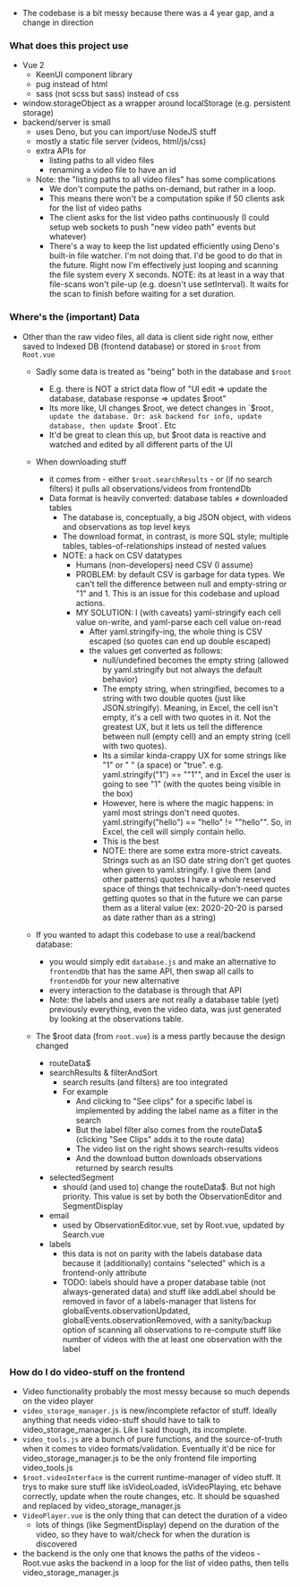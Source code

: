 - The codebase is a bit messy because there was a 4 year gap, and a change in direction

### What does this project use
- Vue 2
    - KeenUI component library
    - pug instead of html
    - sass (not scss but sass) instead of css
- window.storageObject as a wrapper around localStorage (e.g. persistent storage)
- backend/server is small
    - uses Deno, but you can import/use NodeJS stuff
    - mostly a static file server (videos, html/js/css)
    - extra APIs for 
        - listing paths to all video files
        - renaming a video file to have an id
    - Note: the "listing paths to all video files" has some complications
        - We don't compute the paths on-demand, but rather in a loop.
        - This means there won't be a computation spike if 50 clients ask for the list of video paths
        - The client asks for the list video paths continuously (I could setup web sockets to push "new video path" events but whatever)
        - There's a way to keep the list updated efficiently using Deno's built-in file watcher. I'm not doing that. I'd be good to do that in the future. Right now I'm effectively just looping and scanning the file system every X seconds. NOTE: its at least in a way that file-scans won't pile-up (e.g. doesn't use setInterval). It waits for the scan to finish before waiting for a set duration.


### Where's the (important) Data
- Other than the raw video files, all data is client side right now, either saved to Indexed DB (frontend database) or stored in `$root` from `Root.vue`
    - Sadly some data is treated as "being" both in the database and `$root`
        - E.g. there is NOT a strict data flow of "UI edit => update the database, database response => updates $root"
        - Its more like, UI changes $root, we detect changes in `$root`, update the database. Or: ask backend for info, update database, then update `$root`. Etc
        - It'd be great to clean this up, but $root data is reactive and watched and edited by all different parts of the UI
    - When downloading stuff
        - it comes from
               - either `$root.searchResults`
               - or (if no search filters) it pulls all observations/videos from frontendDb 
        - Data format is heavily converted: database tables ≠ downloaded tables
            - The database is, conceptually, a big JSON object, with videos and observations as top level keys
            - The download format, in contrast, is more SQL style; multiple tables, tables-of-relationships instead of nested values
            - NOTE: a hack on CSV datatypes
                 - Humans (non-developers) need CSV (I assume)
                 - PROBLEM: by default CSV is garbage for data types. We can't tell the difference between null and empty-string or "1" and 1. This is an issue for this codebase and upload actions.
                 - MY SOLUTION: I (with caveats) yaml-stringify each cell value on-write, and yaml-parse each cell value on-read
                     - After yaml.stringify-ing, the whole thing is CSV escaped (so quotes can end up double escaped)
                     - the values get converted as follows:
                         - null/undefined becomes the empty string (allowed by yaml.stringify but not always the default behavior)
                         - The empty string, when stringified, becomes to a string with two double quotes (just like JSON.stringify). Meaning, in Excel, the cell isn't empty, it's a cell with two quotes in it. Not the greatest UX, but it lets us tell the difference between null (empty cell) and an empty string (cell with two quotes).
                         - Its a similar kinda-crappy UX for some strings like "1" or " " (a space) or "true". e.g. yaml.stringify("1") == "\"1\"", and in Excel the user is going to see "1" (with the quotes being visible in the box)
                         - However, here is where the magic happens: in yaml most strings don't need quotes. yaml.stringify("hello") == "hello" != "\"hello\"". So, in Excel, the cell will simply contain hello.
                         - This is the best 
                         - NOTE: there are some extra more-strict caveats. Strings such as an ISO date string don't get quotes when given to yaml.stringify. I give them (and other patterns) quotes I have a whole reserved space of things that technically-don't-need quotes getting quotes so that in the future we can parse them as a literal value (ex: 2020-20-20 is parsed as date rather than as a string)
    - If you wanted to adapt this codebase to use a real/backend database:
        - you would simply edit `database.js` and make an alternative to `frontendDb` that has the same API, then swap all calls to `frontendDb` for your new alternative
        - every interaction to the database is through that API
        - Note: the labels and users are not really a database table (yet) previously everything, even the video data, was just generated by looking at the observations table.

    - The $root data (from `root.vue`) is a mess partly because the design changed
        - routeData$
        - searchResults & filterAndSort
            - search results (and filters) are too integrated
            - For example
                - And clicking to "See clips" for a specific label is implemented by adding the label name as a filter in the search
                - But the label filter also comes from the routeData$ (clicking "See Clips" adds it to the route data)
                - The video list on the right shows search-results videos
                - And the download button downloads observations returned by search results
        - selectedSegment
            - should (and used to) change the routeData$. But not high priority. This value is set by both the ObservationEditor and SegmentDisplay
        - email
            - used by ObservationEditor.vue, set by Root.vue, updated by Search.vue
        - labels
             - this data is not on parity with the labels database data because it (additionally) contains "selected" which is a frontend-only attribute
             - TODO: labels should have a proper database table (not always-generated data) and stuff like addLabel should be removed in favor of a labels-manager that listens for globalEvents.observationUpdated, globalEvents.observationRemoved, with a sanity/backup option of scanning all observations to re-compute stuff like number of videos with the  at least one observation with the label

### How do I do video-stuff on the frontend
- Video functionality probably the most messy because so much depends on the video player
- `video_storage_manager.js` is new/incomplete refactor of stuff. Ideally anything that needs video-stuff should have to talk to video_storage_manager.js. Like I said though, its incomplete.
- `video_tools.js` are a bunch of pure functions, and the source-of-truth when it comes to video formats/validation. Eventually it'd be nice for video_storage_manager.js to be the only frontend file importing video_tools.js
- `$root.videoInterface` is the current runtime-manager of video stuff. It trys to make sure stuff like isVideoLoaded, isVideoPlaying, etc behave correctly, update when the route changes, etc. It should be squashed and replaced by video_storage_manager.js
- `VideoPlayer.vue` is the only thing that can detect the duration of a video
    - lots of things (like SegmentDisplay) depend on the duration of the video, so they have to wait/check for when the duration is discovered
- the backend is the only one that knows the paths of the videos
        - Root.vue asks the backend in a loop for the list of video paths, then tells video_storage_manager.js
